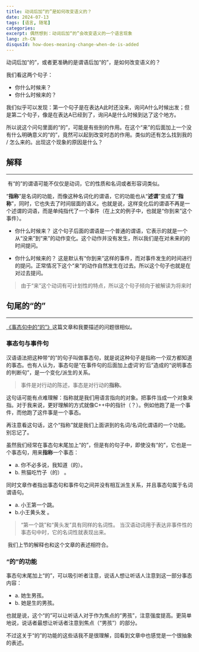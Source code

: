 ```yaml
---
title: 动词后加“的”是如何改变语义的？
date: 2024-07-13
tags: [语言, 随笔]
categories:
excerpt: 偶然想到：动词后加“的”会改变语义的一个语言现象
lang: zh-CN
disqusId: how-does-meaning-change-when-de-is-added
---
```





动词后加“的”，或者更准确的是谓语后加“的”，是如何改变语义的？

我们看这两个句子：

- 你什么时候来？
- 你什么时候来的？

我们似乎可以发现：第一个句子是在表达A此时还没来，询问A什么时候出发；但是第二个句子，像是在表达A已经到了，询问A是什么时候到达了这个地方。

​	所以说这个问句里面的“的”，可能是有些别的作用。在这个“来”的后面加上一个没有什么明确意义的“的”，竟然可以起到改变时态的作用。类似的还有怎么找到我的 / 怎么来的。出现这个现象的原因是什么？



## 解释



---



​	有“的”的谓语可能不仅仅是动词，它的性质和名词或者形容词类似。

​	“**指称**”是名词的功能，而像这种名词化的谓语，它的功能也从“**述谓**”变成了“**指称**”，同时，它也失去了时间层面的语义。也就是说，这样变化后的谓语不再是一个述谓的词语，而是单纯指代了一个事件（在上文的例子中，也就是“你到来”这个事件）。

- 你什么时候来？
  这个句子后面的谓语是一个普通的谓语，它表示的就是一个从“没来”到“来”的动作变化。这个动作并没有发生，所以我们是在对未来的的时间提问。

- 你什么时候来的？
  这是默认有“你到来”这样的事件，而对事件发生的时间进行的提问。正常情况下这个“来”的动作自然发生在过去。所以这个句子也就是在对过去提问。

  

> 由于“来”这个动词有可计划性的特点，所以这个句子倾向于被解读为将来时



## 句尾的“的”



---



[《事态句中的“的”》][1]这篇文章和我要描述的问题很相似。

### 事态句与事件句	

​	汉语语法把这种带“的”的句子叫做事态句，就是说这种句子是指称一个双方都知道的事态。也有人认为，事态句是“在事件句的后面加上虚词‘的’后”造成的“说明事态的判断句”，是一个变化/派生的关系。

> 事件是对行动的陈述，事态是对行动的**指称**。

​	这句话可能有点难理解：指称就是我们用语言指向的对象。把事件当成一个对象来指。对于我来说，更好理解的方式就像C++中的指针（？）。例如他跑了是一个事件，而他跑了这件事是一个事态。

​	再注意看这句话，这个“指称”就是我们上面讲到的名词/名词化谓语的一个功能。别忘记了。





​	虽然我们经常在事态句末尾加上“的”，但是有的句子中，即使没有“的”，它也是一个事态句，用来**指称**一个事态：

- a. 你不必多说，我知道（的）。	
- b. 熊猫吃竹子（的） 。



​	同时文章作者指出事态句和事件句之间并没有相互派生关系，并且事态句属于名词谓语句。

- a. 小王第一个跳。		
- b.小王黄头发 。

> “第一个跳”和“黄头发”具有同样的名词性。
> 当汉语动词用于表达非事件性的事态句中时，它的名词性就表现出来。

​	我们上节的解释也和这个文章的表述相符合。



### “的”的功能

​	事态句末尾加上“的”，可以吸引听者注意，说话人想让听话人注意到这一部分事态内容：

- a. 她生男孩。		
- b. 她是生的男孩。

​	也就是说，这个“的”可以让听话人对于作为焦点的“男孩”，注意强度提高。更简单地说，说话者最想让听话者注意到焦点（“男孩”）的部分。

​	不过这关于“的”的功能的这些话我不是很理解，回看到文章中也感觉是一个很抽象的表述。

[1]: <https://kns.cnki.net/kcms2/article/abstract?v=of4N6dfUJfziUZmGmbx1aszrg1Lq1Dh7WIRcKpSZzGa-wDAwEXzfixf1GsmtySEyeqSyfCBgBxy2yH1fnFQuqKPvZ_0HDxNJvv4TFMWuhVWCnim3wCU2semBjyaayywGlBRjObUjCoyhIoA1_E0CnCVPKtxst4vV&uniplatform=NZKPT> "完权.事态句中的“的”[J].中国语文,2013,(01):51-61+96.DOI:CNKI:SUN:YWZG.0.2013-01-011."

